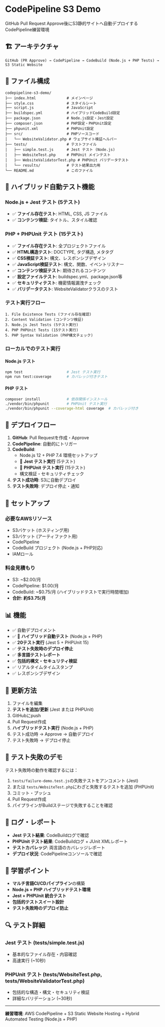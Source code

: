 # CodePipeline S3 Demo

GitHub Pull Request Approve後にS3静的サイトへ自動デプロイするCodePipeline練習環境

## 🏗️ アーキテクチャ

```
GitHub (PR Approve) → CodePipeline → CodeBuild (Node.js + PHP Tests) → S3 Static Website
```

## 📁 ファイル構成

```
codepipeline-s3-demo/
├── index.html              # メインページ
├── style.css               # スタイルシート
├── script.js               # JavaScript
├── buildspec.yml           # ハイブリッドCodeBuild設定
├── package.json            # Node.js設定・Jest設定
├── composer.json           # PHP設定・PHPUnit設定
├── phpunit.xml             # PHPUnit設定
├── src/                    # PHPソースコード
│   └── WebsiteValidator.php # ウェブサイト検証ヘルパー
├── tests/                  # テストファイル
│   ├── simple.test.js      # Jest テスト (Node.js)
│   ├── WebsiteTest.php     # PHPUnit メインテスト
│   ├── WebsiteValidatorTest.php # PHPUnit バリデータテスト
│   └── results/            # テスト結果出力用
└── README.md               # このファイル
```

## 🧪 ハイブリッド自動テスト機能

### **Node.js + Jest テスト (5テスト)**
- ✅ **ファイル存在テスト**: HTML, CSS, JS ファイル
- ✅ **コンテンツ検証**: タイトル、スタイル確認

### **PHP + PHPUnit テスト (15テスト)**
- ✅ **ファイル存在テスト**: 全プロジェクトファイル
- ✅ **HTML構造テスト**: DOCTYPE, タグ構造, メタタグ
- ✅ **CSS検証テスト**: 構文、レスポンシブデザイン
- ✅ **JavaScript検証テスト**: 構文、関数、イベントリスナー
- ✅ **コンテンツ検証テスト**: 期待されるコンテンツ
- ✅ **設定ファイルテスト**: buildspec.yml、package.json等
- ✅ **セキュリティテスト**: 機密情報漏洩チェック
- ✅ **バリデータテスト**: WebsiteValidatorクラスのテスト

### **テスト実行フロー**
```
1. File Existence Tests (ファイル存在確認)
2. Content Validation (コンテンツ検証)
3. Node.js Jest Tests (5テスト実行)
4. PHP PHPUnit Tests (15テスト実行)
5. PHP Syntax Validation (PHP構文チェック)
```

### **ローカルでのテスト実行**

#### **Node.js テスト**
```bash
npm test                    # Jest テスト実行
npm run test:coverage       # カバレッジ付きテスト
```

#### **PHP テスト**
```bash
composer install            # 依存関係インストール
./vendor/bin/phpunit        # PHPUnit テスト実行
./vendor/bin/phpunit --coverage-html coverage  # カバレッジ付き
```

## 🚀 デプロイフロー

1. **GitHub**: Pull Requestを作成・Approve
2. **CodePipeline**: 自動的にトリガー
3. **CodeBuild**: 
   - Node.js 12 + PHP 7.4 環境セットアップ
   - 🧪 **Jest テスト実行** (5テスト)
   - 🧪 **PHPUnit テスト実行** (15テスト)
   - 構文検証・セキュリティチェック
4. **テスト成功時**: S3に自動デプロイ
5. **テスト失敗時**: デプロイ停止・通知

## 🔧 セットアップ

### 必要なAWSリソース

- S3バケット (ホスティング用)
- S3バケット (アーティファクト用)
- CodePipeline
- CodeBuild プロジェクト (Node.js + PHP対応)
- IAMロール

### 料金見積もり

- S3: ~$2.00/月
- CodePipeline: $1.00/月
- CodeBuild: ~$0.75/月 (ハイブリッドテストで実行時間増加)
- **合計: 約$3.75/月**

## 📊 機能

- ✅ 自動デプロイメント
- ✅ 🧪 **ハイブリッド自動テスト** (Node.js + PHP)
- ✅ **20テスト実行** (Jest 5 + PHPUnit 15)
- ✅ **テスト失敗時のデプロイ停止**
- ✅ **多言語テストレポート**
- ✅ **包括的構文・セキュリティ検証**
- ✅ リアルタイムタイムスタンプ
- ✅ レスポンシブデザイン

## 🔄 更新方法

1. ファイルを編集
2. **テストを追加/更新** (Jest または PHPUnit)
3. GitHubにpush
4. Pull Request作成
5. **ハイブリッドテスト実行** (Node.js + PHP)
6. テスト成功時 → Approve → 自動デプロイ
7. テスト失敗時 → デプロイ停止

## 🚨 テスト失敗のデモ

テスト失敗時の動作を確認するには：

1. `tests/failure-demo.test.js`の失敗テストをアンコメント (Jest)
2. または `tests/WebsiteTest.php`にわざと失敗するテストを追加 (PHPUnit)
3. コミット・プッシュ
4. Pull Request作成
5. パイプラインがBuildステージで失敗することを確認

## 📝 ログ・レポート

- **Jest テスト結果**: CodeBuildログで確認
- **PHPUnit テスト結果**: CodeBuildログ + JUnit XMLレポート
- **テストカバレッジ**: 両言語のカバレッジレポート
- **デプロイ状況**: CodePipelineコンソールで確認

## 🎯 学習ポイント

- **マルチ言語CI/CDパイプライン**の構築
- **Node.js + PHP ハイブリッドテスト環境**
- **Jest + PHPUnit 統合テスト**
- **包括的テストスイート設計**
- **テスト失敗時のデプロイ防止**

## 🔍 テスト詳細

### **Jest テスト (tests/simple.test.js)**
- 基本的なファイル存在・内容確認
- 高速実行 (~10秒)

### **PHPUnit テスト (tests/WebsiteTest.php, tests/WebsiteValidatorTest.php)**
- 包括的な構造・構文・セキュリティ検証
- 詳細なバリデーション (~30秒)

---

**練習環境**: AWS CodePipeline + S3 Static Website Hosting + Hybrid Automated Testing (Node.js + PHP)
